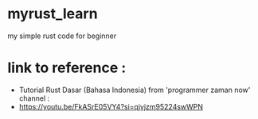 # myrust_learn
my simple rust code for beginner

# link to reference :
- Tutorial Rust Dasar (Bahasa Indonesia) from 'programmer zaman now' channel :
- https://youtu.be/FkASrE05VY4?si=qjvjzm95224swWPN
